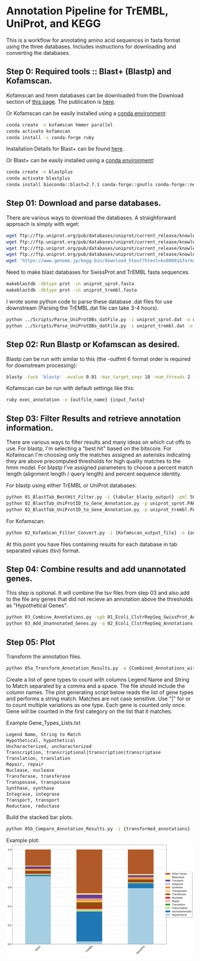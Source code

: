 # Annotation Pipeline for TrEMBL, UniProt, and KEGG

This is a workflow for annotating amino acid sequences in fasta format using
the three databases. Includes instructions for downloading and converting the
databases.

## Step 0: Required tools :: Blast+ (Blastp) and Kofamscan.

Kofamscan and hmm databases can be downloaded from the Download section of [this
page](https://www.genome.jp/tools/kofamkoala/).
The publication is [here](https://academic.oup.com/bioinformatics/advance-article/doi/10.1093/bioinformatics/btz859/5631907).


Or Kofamscan can be easily installed using a [conda environment](https://docs.conda.io/en/latest/miniconda.html):

```bash
conda create -n kofamscan hmmer parallel
conda activate kofamscan
conda install -c conda-forge ruby
```

Installation Details for Blast+ can be found [here](https://blast.ncbi.nlm.nih.gov/Blast.cgi?PAGE_TYPE=BlastDocs&DOC_TYPE=Download).

Or Blast+ can be easily installed using a [conda environment](https://docs.conda.io/en/latest/miniconda.html):

```bash
conda create -n blastplus
conda activate blastplus
conda install bioconda::blast=2.7.1 conda-forge::gnutls conda-forge::nettle
```

## Step 01: Download and parse databases.

There are various ways to download the databases. A straighforward approach is simply with wget:

```bash
wget ftp://ftp.uniprot.org/pub/databases/uniprot/current_release/knowledgebase/complete/uniprot_sprot.fasta.gz
wget ftp://ftp.uniprot.org/pub/databases/uniprot/current_release/knowledgebase/complete/uniprot_sprot.dat.gz
wget ftp://ftp.uniprot.org/pub/databases/uniprot/current_release/knowledgebase/complete/uniprot_trembl.fasta.gz
wget ftp://ftp.uniprot.org/pub/databases/uniprot/current_release/knowledgebase/complete/uniprot_trembl.dat.gz
wget 'https://www.genome.jp/kegg-bin/download_htext?htext=ko00001&format=htext&filedir=' -O ko00001.keg
```

Need to make blast databases for SwissProt and TrEMBL fasta sequences.

```bash
makeblastdb -dbtype prot -in uniprot_sprot.fasta
makeblastdb -dbtype prot -in uniprot_trembl.fasta
```

I wrote some python code to parse these database .dat files for use downstream (Parsing the TrEMBL.dat file can take 3-4 hours).

```bash
python ../Scripts/Parse_UniProtDBs_datFile.py -i uniprot_sprot.dat -o uniprot_sprot.PARSED.dat.tsv
python ../Scripts/Parse_UniProtDBs_datFile.py -i uniprot_trembl.dat -o  uniprot_trembl.PARSED.dat.tsv
```

## Step 02: Run Blastp or Kofamscan as desired.

Blastp can be run with similar to this (the -outfmt 6 format order is required for downstream processing):

```bash
blastp -task 'blastp' -evalue 0.01 -max_target_seqs 10 -num_threads 2 -db {pathto_db} -query {input_fasta} -out {outfile_name} -outfmt '6 qseqid sseqid pident length mismatch gapopen qstart qend sstart send evalue bitscore qlen slen'
```

Kofamscan can be run with default settings like this:

```bash
ruby exec_annotation -o {outfile_name} {input_fasta}
```

## Step 03: Filter Results and retrieve annotation information.

There are various ways to filter results and many ideas on which cut offs to use. For blastp, I'm selecting a "best hit" based on the bitscore. For Kofamscan I'm choosing only the matches assigned an asterisks indicating they are above precomputed thresholds for high quality matches to the hmm model. For blastp I've assigned parameters to choose a percent match length (alignment length / query length) and percent sequence identity.

For blastp using either TrEMBL or UniProt databases:

```bash
python 01_BlastTab_BestHit_Filter.py -i {tabular_blastp_output} -pml 50 -pid 40
python 02_BlastTab_UniProtID_to_Gene_Annotation.py -p uniprot_sprot.PARSED.dat.tsv -b {filtered_blastp_output} -o {outfile_name}
python 02_BlastTab_UniProtID_to_Gene_Annotation.py -p uniprot_trembl.PARSED.dat.tsv -b {filtered_blastp_output} -o {outfile_name}
```

For Kofamscan:

```bash
python 02_KofamScan_Filter_Convert.py -i {Kofamscan_output_file} -o {outfile_name}
```

At this point you have files containing results for each database in tab separated values (tsv) format.

## Step 04: Combine results and add unannotated genes.

This step is optional. It will combine the tsv files from step 03 and also add to the file any genes that did not recieve an annotation above the thresholds as "Hypothetical Genes".

```bash
python 03_Combine_Annotations.py -spb 01_Ecoli_ClstrRepSeq_SwissProt_Annotated.tsv -kfs 01_Ecoli_ClstrRepSeq_KEGG_Annotated.tsv -trb 01_Ecoli_ClstrRepSeq_TrEMBL_Annotated.tsv -o 02_Ecoli_ClstrRepSeq_Annotations.tsv
python 03_Add_Unannotated_Genes.py -a 02_Ecoli_ClstrRepSeq_Annotations.tsv -q 00_Ecoli_ClstrRepSeq.faa -o 03_Ecoli_ClstrRepSeq_Annotations_NoMatch.tsv
```

## Step 05: Plot 

Transform the annotation files.

```bash
python 05a_Transform_Annotation_Results.py -a {Combined_Annotations_with_NoMatch} -o {outfile_name}
```

Create a list of gene types to count with columns Legend Name and String to Match separated by a comma and a space. The file should include the column names. The plot generating script below reads the list of gene types and performs a string match. Matches are not case sensitive. Use "|" for or to count multiple variations as one type. Each gene is counted only once. Gene will be counted in the first category on the list that it matches.

Example Gene_Types_Lists.txt

    Legend Name, String to Match
    Hypothetical, hypothetical
    Uncharacterized, uncharacterized
    Transcription, transcriptional|transcription|transcriptase
    Translation, translation
    Repair, repair
    Nuclease, nuclease
    Transferase, transferase
    Transposase, transposase
    Synthase, synthase
    Integrase, integrase
    Transport, transport
    Reductase, reductase


Build the stacked bar plots.

```bash
python 05b_Compare_Annotation_Results.py -i {transformed_annotations} -l Gene_Types_List.txt -c {num_legend_columns} -o {outfile_name}
```

Example plot:
![alt text](05c_Example_plot.png "Example plot.")